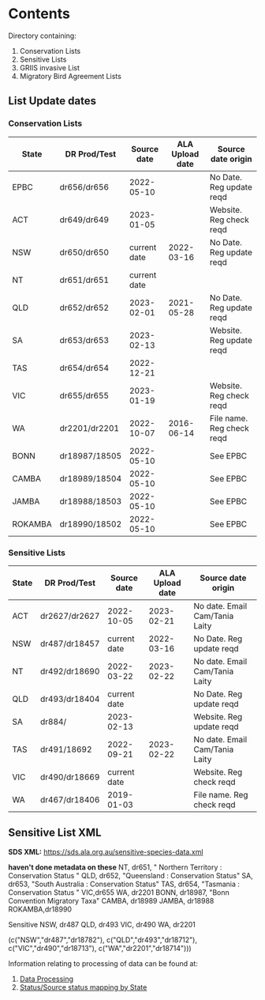 # Contents
Directory containing:
1. Conservation Lists
2. Sensitive Lists
3. GRIIS invasive List
4. Migratory Bird Agreement Lists
  

## List Update dates

### Conservation Lists

| **State** | DR Prod/Test  | **Source date** | **ALA Upload date** | **Source date origin**    |
|-----------|---------------|-----------------|---------------------|---------------------------|
| EPBC      | dr656/dr656   | 2022-05-10      |           | No Date. Reg update reqd  |
| ACT       | dr649/dr649   | 2023-01-05      |           | Website. Reg check reqd   |
| NSW       | dr650/dr650   | current date    | 2022-03-16          | No Date. Reg update reqd  |
| NT        | dr651/dr651   | current date    |           |                           |
| QLD       | dr652/dr652   | 2023-02-01      | 2021-05-28          | No Date. Reg update reqd  |
| SA        | dr653/dr653   | 2023-02-13      |          | Website. Reg update reqd  |
| TAS       | dr654/dr654   | 2022-12-21      |           |                           |
| VIC       | dr655/dr655   | 2023-01-19      |          | Website. Reg check reqd   |
| WA        | dr2201/dr2201 | 2022-10-07      | 2016-06-14          | File name. Reg check reqd |
| BONN      | dr18987/18505 | 2022-05-10      |           | See EPBC                  |
| CAMBA     | dr18989/18504 | 2022-05-10      |           | See EPBC                  |
| JAMBA     | dr18988/18503 | 2022-05-10      |           | See EPBC                  |
| ROKAMBA   | dr18990/18502 | 2022-05-10      |           | See EPBC                  |

### Sensitive Lists

| **State** | **DR Prod/Test** | **Source date** | **ALA Upload date** | **Source date origin**         |
|-----------|------------------|-----------------|---------------------|--------------------------------|
| ACT       | dr2627/dr2627    | 2022-10-05      | 2023-02-21          | No date. Email Cam/Tania Laity |
| NSW       | dr487/dr18457    | current date    | 2022-03-16          | No Date. Reg update reqd       |
| NT        | dr492/dr18690    | 2022-03-22      | 2023-02-22          | No date. Email Cam/Tania Laity |
| QLD       | dr493/dr18404    | current date    |           | No Date. Reg update reqd       |
| SA        | dr884/           | 2023-02-13      |                     | Website. Reg update reqd       |
| TAS       | dr491/18692      | 2022-09-21      | 2023-02-22          | No date. Email Cam/Tania Laity |
| VIC       | dr490/dr18669    | current date    |           | Website. Reg check reqd        |
| WA        | dr467/dr18406    | 2019-01-03      |           | File name. Reg check reqd      |

## Sensitive List XML
**SDS XML:** https://sds.ala.org.au/sensitive-species-data.xml


__haven't done metadata on these__
NT, dr651, " Northern Territory : Conservation Status "
QLD, dr652, "Queensland : Conservation Status"
SA, dr653, "South Australia : Conservation Status"
TAS, dr654, "Tasmania : Conservation Status  "
VIC,dr655
WA, dr2201
BONN, dr18987, "Bonn Convention Migratory Taxa"
CAMBA, dr18989
JAMBA, dr18988
ROKAMBA,dr18990

Sensitive
NSW, dr487
QLD, dr493
VIC, dr490
WA, dr2201

(c("NSW","dr487","dr18782"),
c("QLD","dr493","dr18712"),
c("VIC","dr490","dr18713"),
c("WA","dr2201","dr18714")))

    


Information relating to processing of data can be found at:
1. [Data Processing](https://github.com/AtlasOfLivingAustralia/authoritative-lists/tree/master/source-data#data-processing)
2. [Status/Source status mapping by State](https://raw.githubusercontent.com/AtlasOfLivingAustralia/authoritative-lists/master/analysis/Status-SourceStatus-Mapping.csv)


